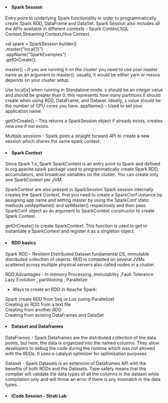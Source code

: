 <h4><li>Spark Session</li> </h4>

Entry point to underlying Spark functionality in order
to programmatically create Spark RDD, DataFrame and DataSet.
Spark Session also includes all the APIs available in different contexts –
Spark Context,SQL Context,Streaming Context,Hive Context.

val spark = SparkSession.builder()<br>
.master("local[1]")<br>
.appName("SparkExamples")<br>
.getOrCreate();<br>

master() – If you are running it on the cluster you need to use your master name as an argument to master(). usually, it would be either yarn or mesos depends on your cluster setup.

Use local[x] when running in Standalone mode. x should be an integer value and should be greater than 0; this represents how many partitions it should create when using RDD, DataFrame, and Dataset. Ideally, x value should be the number of CPU cores you have.
appName() – Used to set your application name.

getOrCreate() – This returns a SparkSession object if already exists, creates new one if not exists.

Multiple sessions -
Spark gives a straight forward API to create a new session which shares the same spark context.

<h4> <li>Spark Context</li></h4>
Since Spark 1.x, Spark SparkContext is an entry point to Spark and defined in org.apache.spark package
used to programmatically create Spark RDD, accumulators, and broadcast variables on the cluster.
You can create only one SparkContext per JVM.

SparkContext are also present in SparkSession
Spark session internally creates the Spark Context.
first you need to create a SparkConf instance by assigning app name and setting master by using the SparkConf static methods setAppName() and setMaster() respectively and then pass SparkConf object as an argument to SparkContext constructor to create Spark Context.

getOrCreate() to create SparkContext. This function is used to get or instantiate a SparkContext and register it as a singleton object.
<h4><li> RDD basics</li></h4>
Spark RDD - Resilient Distributed Dataset
fundamental DS, immutable distributed collection of objects.
RDD is computed on several JVMs scattered across
multiple physical servers also called nodes in a cluster.

RDD Advantages -
In memory Processing ,Immutability ,Fault Tolerance
Lazy Evolution , partitioning , Parallelize

 - Ways to create an RDD in Apache Spark:

Spark create RDD from Seq or List  (using Parallelize)<br>
Creating an RDD from a text file<br>
Creating from another RDD<br>
Creating from existing DataFrames and DataSet<br>

<h4><li> Dataset and Dataframes</li></h4>
DataFrames -
Spark Dataframes are the distributed collection of the data points,
but here, the data is organized into the named columns. 
They allow developers to debug the code during the runtime 
which was not allowed with the RDDs.
It uses a catalyst optimizer for optimization purposes
<br>

Dataset -
Spark Datasets is an extension of Dataframes API 
with the benefits of both RDDs and the Datasets. 
Type safety means that the compiler will validate the data types 
of all the columns in the dataset while compilation 
only and will throw an error if there 
is any mismatch in the data types.

<h4><li>iCode Session - Strati Lab</li></h4>
